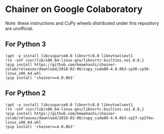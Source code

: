 # Chainer on Google Colaboratory

Note: these instructions and CuPy wheels distributed under this repository are unofficial.

## For Python 3

```
!apt -y install libcusparse8.0 libnvrtc8.0 libnvtoolsext1
!ln -snf /usr/lib/x86_64-linux-gnu/libnvrtc-builtins.so{.8.0,}
!pip install https://github.com/kmaehashi/chainer-colab/releases/download/2018-02-06/cupy_cuda80-4.0.0b3-cp36-cp36-linux_x86_64.whl
!pip install 'chainer==4.0.0b3'
```

## For Python 2

```
!apt -y install libcusparse8.0 libnvrtc8.0 libnvtoolsext1
!ln -snf /usr/lib/x86_64-linux-gnu/libnvrtc-builtins.so{.8.0,}
!pip install https://github.com/kmaehashi/chainer-colab/releases/download/2018-02-06/cupy_cuda80-4.0.0b3-cp27-cp27mu-linux_x86_64.whl
!pip install 'chainer==4.0.0b3'
```
